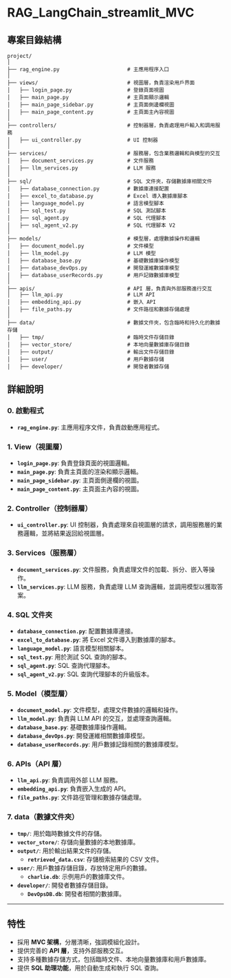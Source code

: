 # RAG_LangChain_streamlit_MVC
## 專案目錄結構

```plaintext
project/
│
├── rag_engine.py                      # 主應用程序入口
│
├── views/                             # 視圖層，負責渲染用戶界面
│   ├── login_page.py                  # 登錄頁面視圖
│   ├── main_page.py                   # 主頁面顯示邏輯
│   ├── main_page_sidebar.py           # 主頁面側邊欄視圖
│   ├── main_page_content.py           # 主頁面主內容視圖
│
├── controllers/                       # 控制器層，負責處理用戶輸入和調用服務
│   ├── ui_controller.py               # UI 控制器
│
├── services/                          # 服務層，包含業務邏輯和與模型的交互
│   ├── document_services.py           # 文件服務
│   ├── llm_services.py                # LLM 服務
│
├── sql/                               # SQL 文件夾，存儲數據庫相關文件
│   ├── database_connection.py         # 數據庫連接配置
│   ├── excel_to_database.py           # Excel 導入數據庫腳本
│   ├── language_model.py              # 語言模型腳本
│   ├── sql_test.py                    # SQL 測試腳本
│   ├── sql_agent.py                   # SQL 代理腳本
│   ├── sql_agent_v2.py                # SQL 代理腳本 V2
│
├── models/                            # 模型層，處理數據操作和邏輯
│   ├── document_model.py              # 文件模型
│   ├── llm_model.py                   # LLM 模型
│   ├── database_base.py               # 基礎數據庫操作模型
│   ├── database_devOps.py             # 開發運維數據庫模型
│   ├── database_userRecords.py        # 用戶記錄數據庫模型
│
├── apis/                              # API 層，負責與外部服務進行交互
│   ├── llm_api.py                     # LLM API
│   ├── embedding_api.py               # 嵌入 API
│   ├── file_paths.py                  # 文件路徑和數據存儲處理
│
├── data/                              # 數據文件夾，包含臨時和持久化的數據存儲
│   ├── tmp/                           # 臨時文件存儲目錄
│   ├── vector_store/                  # 本地向量數據庫存儲目錄
│   ├── output/                        # 輸出文件存儲目錄
│   ├── user/                          # 用戶數據存儲
│   ├── developer/                     # 開發者數據存儲
```
## 詳細說明

### 0. 啟動程式
- **`rag_engine.py`**: 主應用程序文件，負責啟動應用程式。

### 1. View（視圖層）
- **`login_page.py`**: 負責登錄頁面的視圖邏輯。
- **`main_page.py`**: 負責主頁面的渲染和顯示邏輯。
- **`main_page_sidebar.py`**: 主頁面側邊欄的視圖。
- **`main_page_content.py`**: 主頁面主內容的視圖。

### 2. Controller（控制器層）
- **`ui_controller.py`**: UI 控制器，負責處理來自視圖層的請求，調用服務層的業務邏輯，並將結果返回給視圖層。

### 3. Services（服務層）
- **`document_services.py`**: 文件服務，負責處理文件的加載、拆分、嵌入等操作。
- **`llm_services.py`**: LLM 服務，負責處理 LLM 查詢邏輯，並調用模型以獲取答案。

### 4. SQL 文件夾
- **`database_connection.py`**: 配置數據庫連接。
- **`excel_to_database.py`**: 將 Excel 文件導入到數據庫的腳本。
- **`language_model.py`**: 語言模型相關腳本。
- **`sql_test.py`**: 用於測試 SQL 查詢的腳本。
- **`sql_agent.py`**: SQL 查詢代理腳本。
- **`sql_agent_v2.py`**: SQL 查詢代理腳本的升級版本。

### 5. Model（模型層）
- **`document_model.py`**: 文件模型，處理文件數據的邏輯和操作。
- **`llm_model.py`**: 負責與 LLM API 的交互，並處理查詢邏輯。
- **`database_base.py`**: 基礎數據庫操作邏輯。
- **`database_devOps.py`**: 開發運維相關數據庫模型。
- **`database_userRecords.py`**: 用戶數據記錄相關的數據庫模型。

### 6. APIs（API 層）
- **`llm_api.py`**: 負責調用外部 LLM 服務。
- **`embedding_api.py`**: 負責嵌入生成的 API。
- **`file_paths.py`**: 文件路徑管理和數據存儲處理。

### 7. data（數據文件夾）
- **`tmp/`**: 用於臨時數據文件的存儲。
- **`vector_store/`**: 存儲向量數據的本地數據庫。
- **`output/`**: 用於輸出結果文件的存儲。
  - **`retrieved_data.csv`**: 存儲檢索結果的 CSV 文件。
- **`user/`**: 用戶數據存儲目錄，存放特定用戶的數據。
  - **`charlie.db`**: 示例用戶的數據庫文件。
- **`developer/`**: 開發者數據存儲目錄。
  - **`DevOpsDB.db`**: 開發者相關的數據庫。

---

## 特性
- 採用 **MVC 架構**，分層清晰，強調模組化設計。
- 提供完善的 **API 層**，支持外部服務交互。
- 支持多種數據存儲方式，包括臨時文件、本地向量數據庫和用戶數據庫。
- 提供 **SQL 助理功能**，用於自動生成和執行 SQL 查詢。
